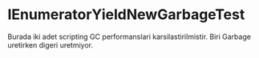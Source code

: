 # IEnumeratorYieldNewGarbageTest
Burada iki adet scripting GC performanslari karsilastirilmistir. Biri Garbage uretirken digeri uretmiyor.
